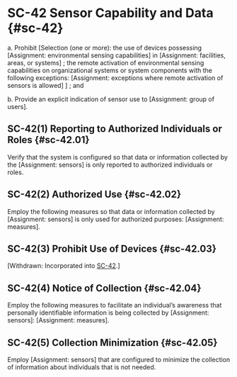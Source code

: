 # SC-42 Sensor Capability and Data {#sc-42}

a. Prohibit [Selection (one or more): the use of devices possessing [Assignment: environmental sensing capabilities] in [Assignment: facilities, areas, or systems]
               ; the remote activation of environmental sensing capabilities on organizational systems or system components with the following exceptions: [Assignment: exceptions where remote activation of sensors is allowed]
               ] ; and

b. Provide an explicit indication of sensor use to [Assignment: group of users].

## SC-42(1) Reporting to Authorized Individuals or Roles {#sc-42.01}

Verify that the system is configured so that data or information collected by the [Assignment: sensors] is only reported to authorized individuals or roles.

## SC-42(2) Authorized Use {#sc-42.02}

Employ the following measures so that data or information collected by [Assignment: sensors] is only used for authorized purposes: [Assignment: measures].

## SC-42(3) Prohibit Use of Devices {#sc-42.03}

[Withdrawn: Incorporated into [SC-42](../sc/sc-42#sc-42).]

## SC-42(4) Notice of Collection {#sc-42.04}

Employ the following measures to facilitate an individual’s awareness that personally identifiable information is being collected by [Assignment: sensors]: [Assignment: measures].

## SC-42(5) Collection Minimization {#sc-42.05}

Employ [Assignment: sensors] that are configured to minimize the collection of information about individuals that is not needed.


